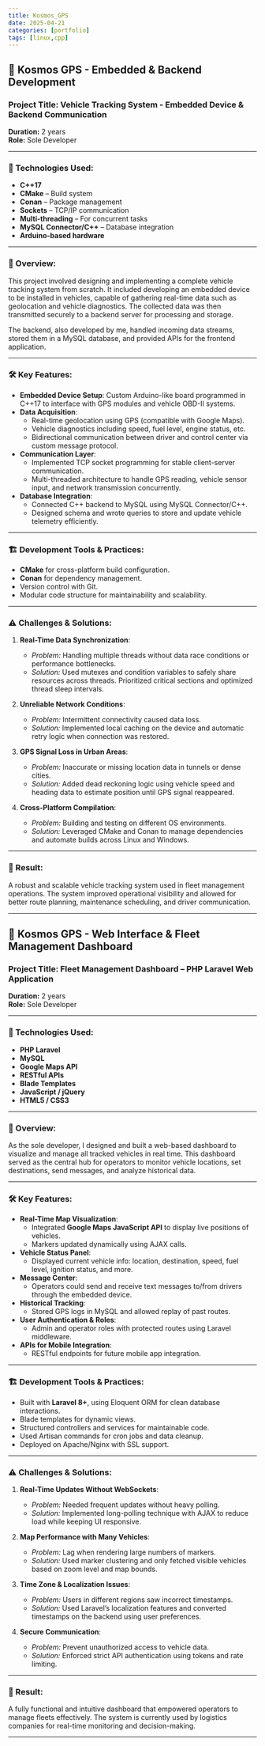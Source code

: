 ```yaml
---
title: Kosmos_GPS
date: 2025-04-21
categories: [portfolio]
tags: [linux,cpp]
---
```


## 🧾 **Kosmos GPS - Embedded & Backend Development**

### Project Title: Vehicle Tracking System - Embedded Device & Backend Communication  
**Duration:** 2 years  
**Role:** Sole Developer  

---

### 🔧 Technologies Used:
- **C++17**
- **CMake** – Build system
- **Conan** – Package management
- **Sockets** – TCP/IP communication
- **Multi-threading** – For concurrent tasks
- **MySQL Connector/C++** – Database integration
- **Arduino-based hardware**

---

### 📌 Overview:

This project involved designing and implementing a complete vehicle tracking system from scratch. It included developing an embedded device to be installed in vehicles, capable of gathering real-time data such as geolocation and vehicle diagnostics. The collected data was then transmitted securely to a backend server for processing and storage.

The backend, also developed by me, handled incoming data streams, stored them in a MySQL database, and provided APIs for the frontend application.

---

### 🛠️ Key Features:

- **Embedded Device Setup**: Custom Arduino-like board programmed in C++17 to interface with GPS modules and vehicle OBD-II systems.
- **Data Acquisition**:
  - Real-time geolocation using GPS (compatible with Google Maps).
  - Vehicle diagnostics including speed, fuel level, engine status, etc.
  - Bidirectional communication between driver and control center via custom message protocol.
- **Communication Layer**:
  - Implemented TCP socket programming for stable client-server communication.
  - Multi-threaded architecture to handle GPS reading, vehicle sensor input, and network transmission concurrently.
- **Database Integration**:
  - Connected C++ backend to MySQL using MySQL Connector/C++.
  - Designed schema and wrote queries to store and update vehicle telemetry efficiently.

---

### 🏗️ Development Tools & Practices:
- **CMake** for cross-platform build configuration.
- **Conan** for dependency management.
- Version control with Git.
- Modular code structure for maintainability and scalability.

---

### ⚠️ Challenges & Solutions:

1. **Real-Time Data Synchronization**:
   - *Problem:* Handling multiple threads without data race conditions or performance bottlenecks.
   - *Solution:* Used mutexes and condition variables to safely share resources across threads. Prioritized critical sections and optimized thread sleep intervals.

2. **Unreliable Network Conditions**:
   - *Problem:* Intermittent connectivity caused data loss.
   - *Solution:* Implemented local caching on the device and automatic retry logic when connection was restored.

3. **GPS Signal Loss in Urban Areas**:
   - *Problem:* Inaccurate or missing location data in tunnels or dense cities.
   - *Solution:* Added dead reckoning logic using vehicle speed and heading data to estimate position until GPS signal reappeared.

4. **Cross-Platform Compilation**:
   - *Problem:* Building and testing on different OS environments.
   - *Solution:* Leveraged CMake and Conan to manage dependencies and automate builds across Linux and Windows.

---

### 🎯 Result:
A robust and scalable vehicle tracking system used in fleet management operations. The system improved operational visibility and allowed for better route planning, maintenance scheduling, and driver communication.

---

## 🧾 **Kosmos GPS - Web Interface & Fleet Management Dashboard**

### Project Title: Fleet Management Dashboard – PHP Laravel Web Application  
**Duration:** 2 years  
**Role:** Sole Developer  

---

### 🔧 Technologies Used:
- **PHP Laravel**
- **MySQL**
- **Google Maps API**
- **RESTful APIs**
- **Blade Templates**
- **JavaScript / jQuery**
- **HTML5 / CSS3**

---

### 📌 Overview:

As the sole developer, I designed and built a web-based dashboard to visualize and manage all tracked vehicles in real time. This dashboard served as the central hub for operators to monitor vehicle locations, set destinations, send messages, and analyze historical data.

---

### 🛠️ Key Features:

- **Real-Time Map Visualization**:
  - Integrated **Google Maps JavaScript API** to display live positions of vehicles.
  - Markers updated dynamically using AJAX calls.
- **Vehicle Status Panel**:
  - Displayed current vehicle info: location, destination, speed, fuel level, ignition status, and more.
- **Message Center**:
  - Operators could send and receive text messages to/from drivers through the embedded device.
- **Historical Tracking**:
  - Stored GPS logs in MySQL and allowed replay of past routes.
- **User Authentication & Roles**:
  - Admin and operator roles with protected routes using Laravel middleware.
- **APIs for Mobile Integration**:
  - RESTful endpoints for future mobile app integration.

---

### 🏗️ Development Tools & Practices:
- Built with **Laravel 8+**, using Eloquent ORM for clean database interactions.
- Blade templates for dynamic views.
- Structured controllers and services for maintainable code.
- Used Artisan commands for cron jobs and data cleanup.
- Deployed on Apache/Nginx with SSL support.

---

### ⚠️ Challenges & Solutions:

1. **Real-Time Updates Without WebSockets**:
   - *Problem:* Needed frequent updates without heavy polling.
   - *Solution:* Implemented long-polling technique with AJAX to reduce load while keeping UI responsive.

2. **Map Performance with Many Vehicles**:
   - *Problem:* Lag when rendering large numbers of markers.
   - *Solution:* Used marker clustering and only fetched visible vehicles based on zoom level and map bounds.

3. **Time Zone & Localization Issues**:
   - *Problem:* Users in different regions saw incorrect timestamps.
   - *Solution:* Used Laravel’s localization features and converted timestamps on the backend using user preferences.

4. **Secure Communication**:
   - *Problem:* Prevent unauthorized access to vehicle data.
   - *Solution:* Enforced strict API authentication using tokens and rate limiting.

---

### 🎯 Result:
A fully functional and intuitive dashboard that empowered operators to manage fleets effectively. The system is currently used by logistics companies for real-time monitoring and decision-making.

---
